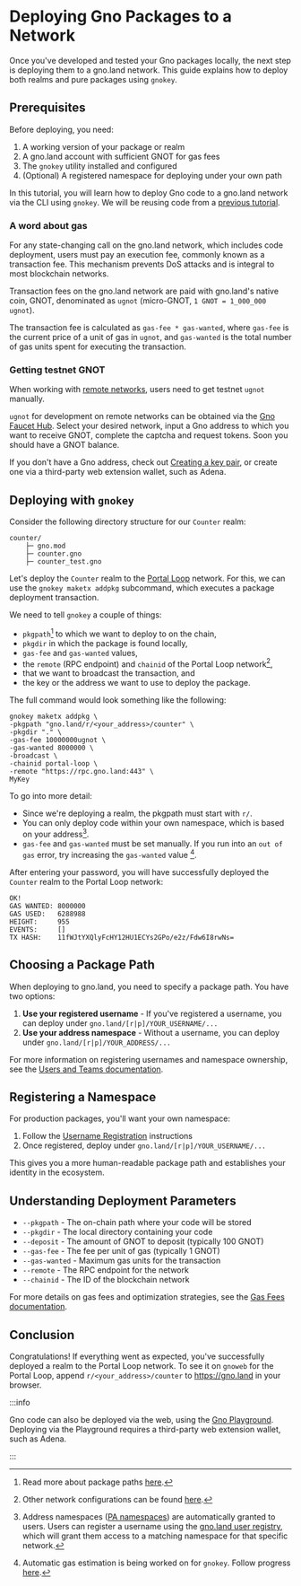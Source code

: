 # Deploying Gno Packages to a Network

Once you've developed and tested your Gno packages locally, the next step is deploying them to a gno.land network. This guide explains how to deploy both realms and pure packages using `gnokey`.

## Prerequisites

Before deploying, you need:

1. A working version of your package or realm
2. A gno.land account with sufficient GNOT for gas fees
3. The `gnokey` utility installed and configured
4. (Optional) A registered namespace for deploying under your own path

In this tutorial, you will learn how to deploy Gno code to a gno.land network via
the CLI using `gnokey`. We will be reusing code from a 
[previous tutorial](developing-locally/running-testing-gno.md#setup).

### A word about gas

For any state-changing call on the gno.land network, which includes code deployment,
users must pay an execution fee, commonly known as a transaction fee. This 
mechanism prevents DoS attacks and is integral to most blockchain networks.

Transaction fees on the gno.land network are paid with gno.land's native coin, 
GNOT, denominated as `ugnot` (micro-GNOT, `1 GNOT = 1_000_000 ugnot`). 

The transaction fee is calculated as `gas-fee * gas-wanted`, where `gas-fee` is 
the current price of a unit of gas in `ugnot`, and `gas-wanted` is the total number of 
gas units spent for executing the transaction.

### Getting testnet GNOT

When working with [remote networks](../concepts/testnets.md), users need to get
testnet `ugnot` manually.

`ugnot` for development on remote networks can be obtained via the [Gno Faucet Hub](https://faucet.gno.land).
Select your desired network, input a Gno address to which you want to receive
GNOT, complete the captcha and request tokens. Soon you should have a GNOT balance.

If you don't have a Gno address, check out [Creating a key pair](developing-locally/creating-a-keypair.md),
or create one via a third-party web extension wallet, such as Adena.

## Deploying with `gnokey`

Consider the following directory structure for our `Counter` realm:

```
counter/
    ├─ gno.mod
    ├─ counter.gno
    ├─ counter_test.gno
```

Let's deploy the `Counter` realm to the [Portal Loop](../concepts/testnets.md#portal-loop) 
network. For this, we can use the `gnokey maketx addpkg` subcommand, which
executes a package deployment transaction.

We need to tell `gnokey` a couple of things:
- `pkgpath`[^1] to which we want to deploy to on the chain,
- `pkgdir` in which the package is found locally,
- `gas-fee` and `gas-wanted` values,
- the `remote` (RPC endpoint) and `chainid` of the Portal Loop network[^2], 
- that we want to broadcast the transaction, and
- the key or the address we want to use to deploy the package.

The full command would look something like the following:
```
gnokey maketx addpkg \
-pkgpath "gno.land/r/<your_address>/counter" \
-pkgdir "." \
-gas-fee 10000000ugnot \
-gas-wanted 8000000 \
-broadcast \
-chainid portal-loop \
-remote "https://rpc.gno.land:443" \
MyKey 
```

To go into more detail:
- Since we're deploying a realm, the pkgpath must start with `r/`.
- You can only deploy code within your own namespace, which is based on your address[^3].
- `gas-fee` and `gas-wanted` must be set manually. If you run into an `out of gas` 
error, try increasing the `gas-wanted` value [^4].

After entering your password, you will have successfully deployed the `Counter` 
realm to the Portal Loop network:

```
OK!
GAS WANTED: 8000000
GAS USED:   6288988
HEIGHT:     955
EVENTS:     []
TX HASH:    11fWJtYXQlyFcHY12HU1ECYs2GPo/e2z/Fdw6I8rwNs=
```

## Choosing a Package Path

When deploying to gno.land, you need to specify a package path. You have two options:

1. **Use your registered username** - If you've registered a username, you can deploy under `gno.land/[r|p]/YOUR_USERNAME/...` 
2. **Use your address namespace** - Without a username, you can deploy under `gno.land/[r|p]/YOUR_ADDRESS/...`

For more information on registering usernames and namespace ownership, see the [Users and Teams documentation](../resources/users-and-teams.md).

## Registering a Namespace

For production packages, you'll want your own namespace:

1. Follow the [Username Registration](../resources/users-and-teams.md#registration-process) instructions
2. Once registered, deploy under `gno.land/[r|p]/YOUR_USERNAME/...`

This gives you a more human-readable package path and establishes your identity in the ecosystem.

## Understanding Deployment Parameters

- `--pkgpath` - The on-chain path where your code will be stored
- `--pkgdir` - The local directory containing your code
- `--deposit` - The amount of GNOT to deposit (typically 100 GNOT)
- `--gas-fee` - The fee per unit of gas (typically 1 GNOT) 
- `--gas-wanted` - Maximum gas units for the transaction
- `--remote` - The RPC endpoint for the network
- `--chainid` - The ID of the blockchain network

For more details on gas fees and optimization strategies, see the [Gas Fees documentation](../resources/gas-fees.md).

## Conclusion

Congratulations! If everything went as expected, you've successfully deployed a 
realm to the Portal Loop network. To see it on `gnoweb` for the Portal Loop,
append `r/<your_address>/counter` to https://gno.land in your browser.

:::info

Gno code can also be deployed via the web, using the 
[Gno Playground](https://play.gno.land). Deploying via the Playground requires
a third-party web extension wallet, such as Adena.

:::

[^1]: Read more about package paths [here](../concepts/pkg-paths.md).
[^2]: Other network configurations can be found [here](../reference/network-config.md).
[^3]: Address namespaces ([PA namespaces](../concepts/pkg-paths.md#gno-namespaces)) are automatically granted to 
users. Users can register a username using the [gno.land user registry](https://gno.land/r/gnoland/users), 
which will grant them access to a matching namespace for that specific network.
[^4]: Automatic gas estimation is being worked on for `gnokey`. Follow progress 
[here](https://github.com/gnolang/gno/pull/3330).
